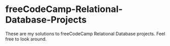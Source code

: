 # freeCodeCamp-Relational-Database-Projects
  These are my solutions to freeCodeCamp Relational Database projects.
  Feel free to look around.
